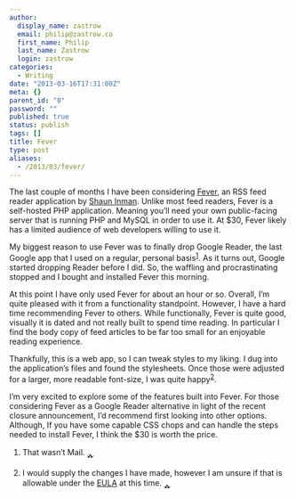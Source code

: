```yaml
---
author:
  display_name: zastrow
  email: philip@zastrow.co
  first_name: Philip
  last_name: Zastrow
  login: zastrow
categories:
  - Writing
date: "2013-03-16T17:31:00Z"
meta: {}
parent_id: "0"
password: ""
published: true
status: publish
tags: []
title: Fever
type: post
aliases:
  - /2013/03/fever/
---
```

<p>The last couple of months I have been considering <a href="http://feedafever.com">Fever</a>, an RSS feed reader application by <a href="http://shauninman.com">Shaun Inman</a>. Unlike most feed readers, Fever is a self-hosted PHP application. Meaning you’ll need your own public-facing server that is running PHP and MySQL in order to use it. At $30, Fever likely has a limited audience of web developers willing to use it.</p>
<p>My biggest reason to use Fever was to finally drop Google Reader, the last Google app that I used on a regular, personal basis<sup id="fnref:1"><a href="#fn:1" class="footnote">1</a></sup>. As it turns out, Google started dropping Reader before I did. So, the waffling and procrastinating stopped and I bought and installed Fever this morning.</p>
<p>At this point I have only used Fever for about an hour or so. Overall, I’m quite pleased with it from a functionality standpoint. However, I have a hard time recommending Fever to others. While functionally, Fever is quite good, visually it is dated and not really built to spend time reading. In particular I find the body copy of feed articles to be far too small for an enjoyable reading experience.</p>
<p>Thankfully, this is a web app, so I can tweak styles to my liking. I dug into the application’s files and found the stylesheets. Once those were adjusted for a larger, more readable font-size, I was quite happy<sup id="fnref:2"><a href="#fn:2" class="footnote">2</a></sup>.</p>
<p>I’m very excited to explore some of the features built into Fever. For those considering Fever as a Google Reader alternative in light of the recent closure announcement, I’d recommend first looking into other options. Although, If you have some capable CSS chops and can handle the steps needed to install Fever, I think the $30 is worth the price.</p>
<div class="footnotes">
<ol>
<li id="fn:1">
<p>That wasn’t Mail.&nbsp;<a href="#fnref:1" class="reversefootnote">&#129173;</a></p>
</li>
<li id="fn:2">
<p>I would supply the changes I have made, however I am unsure if that is allowable under the <a href="http://feedafever.com/eula">EULA</a> at this time.&nbsp;<a href="#fnref:2" class="reversefootnote">&#129173;</a></p>
</li>
</ol>
</div>

